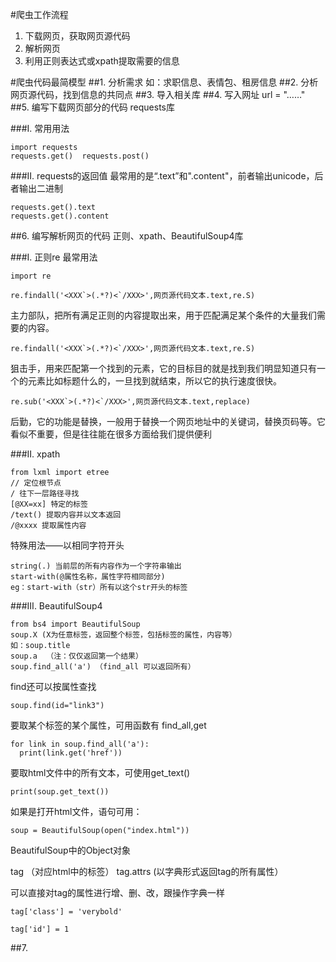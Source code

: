 #爬虫工作流程
1. 下载网页，获取网页源代码
2. 解析网页
3. 利用正则表达式或xpath提取需要的信息


#爬虫代码最简模型
##1. 分析需求 
如：求职信息、表情包、租房信息
##2. 分析网页源代码，找到信息的共同点
##3. 导入相关库
##4. 写入网址
url = "……"
##5. 编写下载网页部分的代码 requests库
   
###Ⅰ. 常用用法

    import requests
    requests.get()  requests.post()

###Ⅱ. requests的返回值 最常用的是“.text”和".content"，前者输出unicode，后者输出二进制 

    requests.get().text
    requests.get().content

##6. 编写解析网页的代码 正则、xpath、BeautifulSoup4库

###Ⅰ. 正则re 最常用法

    import re
     
    re.findall('<XXX`>(.*?)<`/XXX>',网页源代码文本.text,re.S)
   主力部队，把所有满足正则的内容提取出来，用于匹配满足某个条件的大量我们需要的内容。
          
    re.findall('<XXX`>(.*?)<`/XXX>',网页源代码文本.text,re.S)  
   狙击手，用来匹配第一个找到的元素，它的目标目的就是找到我们明显知道只有一个的元素比如标题什么的，一旦找到就结束，所以它的执行速度很快。

    re.sub('<XXX`>(.*?)<`/XXX>',网页源代码文本.text,replace)
   后勤，它的功能是替换，一般用于替换一个网页地址中的关键词，替换页码等。它看似不重要，但是往往能在很多方面给我们提供便利

###Ⅱ. xpath

    from lxml import etree
    // 定位根节点
    / 往下一层路径寻找
    [@XX=xx] 特定的标签
    /text() 提取内容并以文本返回
    /@xxxx 提取属性内容
特殊用法——以相同字符开头

    string(.) 当前层的所有内容作为一个字符串输出
    start-with(@属性名称，属性字符相同部分) 
    eg：start-with（str）所有以这个str开头的标签

###Ⅲ. BeautifulSoup4

    from bs4 import BeautifulSoup
    soup.X (X为任意标签，返回整个标签，包括标签的属性，内容等）
    如：soup.title
    soup.a  （注：仅仅返回第一个结果）
    soup.find_all('a') （find_all 可以返回所有）
find还可以按属性查找
    
    soup.find(id="link3") 
要取某个标签的某个属性，可用函数有 find_all,get

    for link in soup.find_all('a'):
      print(link.get('href'))  
要取html文件中的所有文本，可使用get_text()

    print(soup.get_text())
如果是打开html文件，语句可用：

    soup = BeautifulSoup(open("index.html"))
BeautifulSoup中的Object对象 

tag （对应html中的标签） tag.attrs (以字典形式返回tag的所有属性）
   
可以直接对tag的属性进行增、删、改，跟操作字典一样

    tag['class'] = 'verybold'

    tag['id'] = 1



 
##7. 

 
